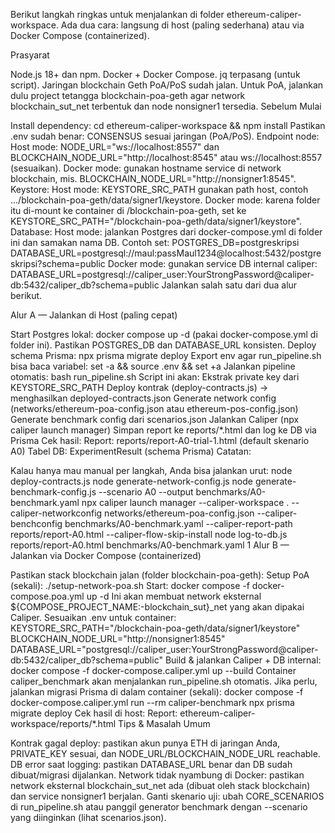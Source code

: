 Berikut langkah ringkas untuk menjalankan di folder ethereum-caliper-workspace. Ada dua cara: langsung di host (paling sederhana) atau via Docker Compose (containerized).

Prasyarat

Node.js 18+ dan npm.
Docker + Docker Compose.
jq terpasang (untuk script).
Jaringan blockchain Geth PoA/PoS sudah jalan. Untuk PoA, jalankan dulu project tetangga blockchain-poa-geth agar network blockchain_sut_net terbentuk dan node nonsigner1 tersedia.
Sebelum Mulai

Install dependency: cd ethereum-caliper-workspace && npm install
Pastikan .env sudah benar:
CONSENSUS sesuai jaringan (PoA/PoS).
Endpoint node:
Host mode: NODE_URL="ws://localhost:8557" dan BLOCKCHAIN_NODE_URL="http://localhost:8545" atau ws://localhost:8557 (sesuaikan).
Docker mode: gunakan hostname service di network blockchain, mis. BLOCKCHAIN_NODE_URL="http://nonsigner1:8545".
Keystore:
Host mode: KEYSTORE_SRC_PATH gunakan path host, contoh .../blockchain-poa-geth/data/signer1/keystore.
Docker mode: karena folder itu di-mount ke container di /blockchain-poa-geth, set ke KEYSTORE_SRC_PATH="/blockchain-poa-geth/data/signer1/keystore".
Database:
Host mode: jalankan Postgres dari docker-compose.yml di folder ini dan samakan nama DB. Contoh set:
POSTGRES_DB=postgreskripsi
DATABASE_URL=postgresql://maul:passMaul1234@localhost:5432/postgreskripsi?schema=public
Docker mode: gunakan service DB internal caliper: DATABASE_URL=postgresql://caliper_user:YourStrongPassword@caliper-db:5432/caliper_db?schema=public
Jalankan salah satu dari dua alur berikut.

Alur A — Jalankan di Host (paling cepat)

Start Postgres lokal: docker compose up -d (pakai docker-compose.yml di folder ini). Pastikan POSTGRES_DB dan DATABASE_URL konsisten.
Deploy schema Prisma: npx prisma migrate deploy
Export env agar run_pipeline.sh bisa baca variabel: set -a && source .env && set +a
Jalankan pipeline otomatis:
bash run_pipeline.sh
Script ini akan:
Ekstrak private key dari KEYSTORE_SRC_PATH
Deploy kontrak (deploy-contracts.js) → menghasilkan deployed-contracts.json
Generate network config (networks/ethereum-poa-config.json atau ethereum-pos-config.json)
Generate benchmark config dari scenarios.json
Jalankan Caliper (npx caliper launch manager)
Simpan report ke reports/*.html dan log ke DB via Prisma
Cek hasil:
Report: reports/report-A0-trial-1.html (default skenario A0)
Tabel DB: ExperimentResult (schema Prisma)
Catatan:

Kalau hanya mau manual per langkah, Anda bisa jalankan urut:
node deploy-contracts.js
node generate-network-config.js
node generate-benchmark-config.js --scenario A0 --output benchmarks/A0-benchmark.yaml
npx caliper launch manager --caliper-workspace . --caliper-networkconfig networks/ethereum-poa-config.json --caliper-benchconfig benchmarks/A0-benchmark.yaml --caliper-report-path reports/report-A0.html --caliper-flow-skip-install
node log-to-db.js reports/report-A0.html benchmarks/A0-benchmark.yaml 1
Alur B — Jalankan via Docker Compose (containerized)

Pastikan stack blockchain jalan (folder blockchain-poa-geth):
Setup PoA (sekali): ./setup-network-poa.sh
Start: docker compose -f docker-compose.poa.yml up -d
Ini akan membuat network eksternal ${COMPOSE_PROJECT_NAME:-blockchain_sut}_net yang akan dipakai Caliper.
Sesuaikan .env untuk container:
KEYSTORE_SRC_PATH="/blockchain-poa-geth/data/signer1/keystore"
BLOCKCHAIN_NODE_URL="http://nonsigner1:8545"
DATABASE_URL="postgresql://caliper_user:YourStrongPassword@caliper-db:5432/caliper_db?schema=public"
Build & jalankan Caliper + DB internal:
docker compose -f docker-compose.caliper.yml up --build
Container caliper_benchmark akan menjalankan run_pipeline.sh otomatis.
Jika perlu, jalankan migrasi Prisma di dalam container (sekali):
docker compose -f docker-compose.caliper.yml run --rm caliper-benchmark npx prisma migrate deploy
Cek hasil di host:
Report: ethereum-caliper-workspace/reports/*.html
Tips & Masalah Umum

Kontrak gagal deploy: pastikan akun punya ETH di jaringan Anda, PRIVATE_KEY sesuai, dan NODE_URL/BLOCKCHAIN_NODE_URL reachable.
DB error saat logging: pastikan DATABASE_URL benar dan DB sudah dibuat/migrasi dijalankan.
Network tidak nyambung di Docker: pastikan network eksternal blockchain_sut_net ada (dibuat oleh stack blockchain) dan service nonsigner1 berjalan.
Ganti skenario uji: ubah CORE_SCENARIOS di run_pipeline.sh atau panggil generator benchmark dengan --scenario yang diinginkan (lihat scenarios.json).